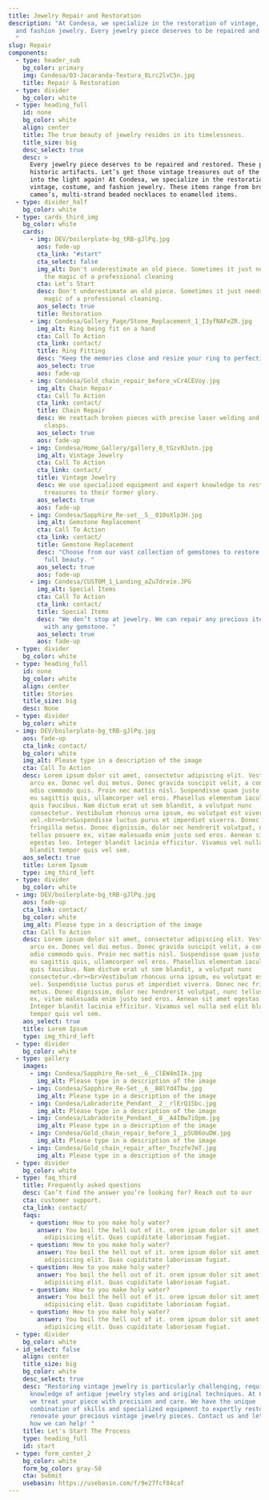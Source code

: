 ```yaml
---
title: Jewelry Repair and Restoration
description: "At Condesa, we specialize in the restoration of vintage, costume,
  and fashion jewelry. Every jewelry piece deserves to be repaired and restored.
  "
slug: Repair
components:
  - type: header_sub
    bg_color: primary
    img: Condesa/03-Jacaranda-Textura_8Lrc2lvC5n.jpg
    title: Repair & Restoration
  - type: divider
    bg_color: white
  - type: heading_full
    id: none
    bg_color: white
    align: center
    title: The true beauty of jewelry resides in its timelessness.
    title_size: big
    desc_select: true
    desc: >
      Every jewelry piece deserves to be repaired and restored. These pieces are
      historic artifacts. Let’s get those vintage treasures out of the box and
      into the light again! At Condesa, we specialize in the restoration of
      vintage, costume, and fashion jewelry. These items range from brooches to
      cameo’s, multi-strand beaded necklaces to enamelled items.
  - type: divider_half
    bg_color: white
  - type: cards_third_img
    bg_color: white
    cards:
      - img: DEV/boilerplate-bg_tRB-gJlPq.jpg
        aos: fade-up
        cta_link: "#start"
        cta_select: false
        img_alt: Don't underestimate an old piece. Sometimes it just needs some TLC and
          the magic of a professional cleaning
        cta: Let's Start
        desc: Don't underestimate an old piece. Sometimes it just needs some TLC and the
          magic of a professional cleaning.
        aos_select: true
        title: Restoration
      - img: Condesa/Gallery_Page/Stone_Replacement_1_I3yfNAFeZR.jpg
        img_alt: Ring being fit on a hand
        cta: Call To Action
        cta_link: contact/
        title: Ring Fitting
        desc: "Keep the memories close and resize your ring to perfection. "
        aos_select: true
        aos: fade-up
      - img: Condesa/Gold_chain_repair_before_vCr4CEVoy.jpg
        img_alt: Chain Repair
        cta: Call To Action
        cta_link: contact/
        title: Chain Repair
        desc: We reattach broken pieces with precise laser welding and replace broken
          clasps.
        aos_select: true
        aos: fade-up
      - img: Condesa/Home_Gallery/gallery_8_tGzv0Jutn.jpg
        img_alt: Vintage Jewelry
        cta: Call To Action
        cta_link: contact/
        title: Vintage Jewelry
        desc: We use specialized equipment and expert knowledge to restore vintage
          treasures to their former glory.
        aos_select: true
        aos: fade-up
      - img: Condesa/Sapphire_Re-set__5__010oXlp3H.jpg
        img_alt: Gemstone Replacement
        cta: Call To Action
        cta_link: contact/
        title: Gemstone Replacement
        desc: "Choose from our vast collection of gemstones to restore any design to its
          full beauty. "
        aos_select: true
        aos: fade-up
      - img: Condesa/CUSTOM_1_Landing_aZu7dreie.JPG
        img_alt: Special Items
        cta: Call To Action
        cta_link: contact/
        title: Special Items
        desc: "We don’t stop at jewelry. We can repair any precious item in any metal
          with any gemstone. "
        aos_select: true
        aos: fade-up
  - type: divider
    bg_color: white
  - type: heading_full
    id: none
    bg_color: white
    align: center
    title: Stories
    title_size: big
    desc: None
  - type: divider
    bg_color: white
  - img: DEV/boilerplate-bg_tRB-gJlPq.jpg
    aos: fade-up
    cta_link: contact/
    bg_color: white
    img_alt: Please type in a description of the image
    cta: Call To Action
    desc: Lorem ipsum dolor sit amet, consectetur adipiscing elit. Vestibulum ac
      arcu ex. Donec vel dui metus. Donec gravida suscipit velit, a convallis
      odio commodo quis. Proin nec mattis nisl. Suspendisse quam justo, egestas
      eu sagittis quis, ullamcorper vel eros. Phasellus elementum iaculis risus
      quis faucibus. Nam dictum erat ut sem blandit, a volutpat nunc
      consectetur. Vestibulum rhoncus urna ipsum, eu volutpat est viverra
      vel.<br><br>Suspendisse luctus purus et imperdiet viverra. Donec nec
      fringilla metus. Donec dignissim, dolor nec hendrerit volutpat, nunc
      tellus posuere ex, vitae malesuada enim justo sed eros. Aenean sit amet
      egestas leo. Integer blandit lacinia efficitur. Vivamus vel nulla sed elit
      blandit tempor quis vel sem.
    aos_select: true
    title: Lorem Ipsum
    type: img_third_left
  - type: divider
    bg_color: white
  - img: DEV/boilerplate-bg_tRB-gJlPq.jpg
    aos: fade-up
    cta_link: contact/
    bg_color: white
    img_alt: Please type in a description of the image
    cta: Call To Action
    desc: Lorem ipsum dolor sit amet, consectetur adipiscing elit. Vestibulum ac
      arcu ex. Donec vel dui metus. Donec gravida suscipit velit, a convallis
      odio commodo quis. Proin nec mattis nisl. Suspendisse quam justo, egestas
      eu sagittis quis, ullamcorper vel eros. Phasellus elementum iaculis risus
      quis faucibus. Nam dictum erat ut sem blandit, a volutpat nunc
      consectetur.<br><br>Vestibulum rhoncus urna ipsum, eu volutpat est viverra
      vel. Suspendisse luctus purus et imperdiet viverra. Donec nec fringilla
      metus. Donec dignissim, dolor nec hendrerit volutpat, nunc tellus posuere
      ex, vitae malesuada enim justo sed eros. Aenean sit amet egestas leo.
      Integer blandit lacinia efficitur. Vivamus vel nulla sed elit blandit
      tempor quis vel sem.
    aos_select: true
    title: Lorem Ipsum
    type: img_third_left
  - type: divider
    bg_color: white
  - type: gallery
    images:
      - img: Condesa/Sapphire_Re-set__6__ClEW4mIIk.jpg
        img_alt: Please type in a description of the image
      - img: Condesa/Sapphire_Re-Set__6__B8lYd4Tbw.jpg
        img_alt: Please type in a description of the image
      - img: Condesa/Labradorite_Pendant__2__rlErQ1Sbc.jpg
        img_alt: Please type in a description of the image
      - img: Condesa/Labradorite_Pendant__8__A4I0w7iOpm.jpg
        img_alt: Please type in a description of the image
      - img: Condesa/Gold_chain_repair_before_1__p5U86ouDW.jpg
        img_alt: Please type in a description of the image
      - img: Condesa/Gold_chain_repair_after_Tnzzfe7mT.jpg
        img_alt: Please type in a description of the image
  - type: divider
    bg_color: white
  - type: faq_third
    title: Frequently asked questions
    desc: Can’t find the answer you’re looking for? Reach out to our
    cta: customer support.
    cta_link: contact/
    faqs:
      - question: How to you make holy water?
        answer: You boil the hell out of it. orem ipsum dolor sit amet consectetur
          adipisicing elit. Quas cupiditate laboriosam fugiat.
      - question: How to you make holy water?
        answer: You boil the hell out of it. orem ipsum dolor sit amet consectetur
          adipisicing elit. Quas cupiditate laboriosam fugiat.
      - question: How to you make holy water?
        answer: You boil the hell out of it. orem ipsum dolor sit amet consectetur
          adipisicing elit. Quas cupiditate laboriosam fugiat.
      - question: How to you make holy water?
        answer: You boil the hell out of it. orem ipsum dolor sit amet consectetur
          adipisicing elit. Quas cupiditate laboriosam fugiat.
      - question: How to you make holy water?
        answer: You boil the hell out of it. orem ipsum dolor sit amet consectetur
          adipisicing elit. Quas cupiditate laboriosam fugiat.
  - type: divider
    bg_color: white
  - id_select: false
    align: center
    title_size: big
    bg_color: white
    desc_select: true
    desc: "Restoring vintage jewelry is particularly challenging, requiring vast
      knowledge of antique jewelry styles and original techniques. At Condesa,
      we treat your piece with precision and care. We have the unique
      combination of skills and specialized equipment to expertly restore and
      renovate your precious vintage jewelry pieces. Contact us and let us know
      how we can help! "
    title: Let's Start The Process
    type: heading_full
    id: start
  - type: form_center_2
    bg_color: white
    form_bg_color: gray-50
    cta: Submit
    usebasin: https://usebasin.com/f/9e27fcf84caf
---
```

